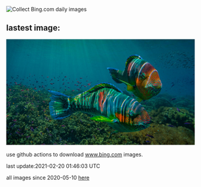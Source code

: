 ![Collect Bing.com daily images](https://github.com/counter2015/bing-daily-images/workflows/Collect%20Bing.com%20daily%20images/badge.svg)
## lastest image:
![](images/Parrotfish.jpg)

use github actions to download www.bing.com images.

last update:2021-02-20 01:46:03 UTC

all images since 2020-05-10 [here](https://github.com/counter2015/bing-daily-images/tree/master/images) 
